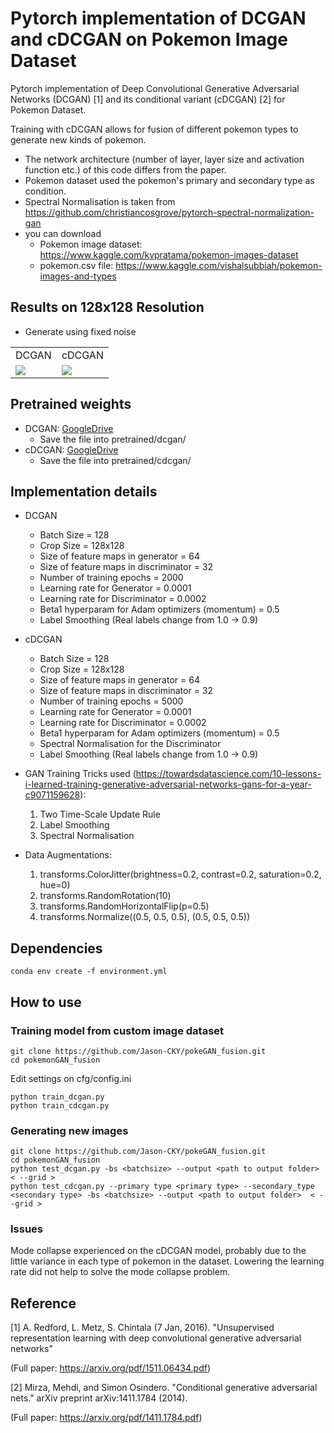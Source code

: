 # Pytorch implementation of DCGAN and cDCGAN on Pokemon Image Dataset
Pytorch implementation of Deep Convolutional Generative Adversarial Networks (DCGAN) [1] and its conditional variant (cDCGAN) [2] for Pokemon Dataset.

Training with cDCGAN allows for fusion of different pokemon types to generate new kinds of pokemon.

* The network architecture (number of layer, layer size and activation function etc.) of this code differs from the paper.
* Pokemon dataset used the pokemon's primary and secondary type as condition.
* Spectral Normalisation is taken from https://github.com/christiancosgrove/pytorch-spectral-normalization-gan
* you can download
  - Pokemon image dataset: https://www.kaggle.com/kvpratama/pokemon-images-dataset
  - pokemon.csv file: https://www.kaggle.com/vishalsubbiah/pokemon-images-and-types

## Results on 128x128 Resolution
* Generate using fixed noise

<table align='center'>
<tr align='center'>
<td> DCGAN</td>
<td> cDCGAN</td>
</tr>
<tr>
<td><img src = 'pretrained\dcgan\animation.gif'> 
<td><img src = 'pretrained\cdcgan\animation.gif'>
</tr>
</table>

## Pretrained weights
* DCGAN: [GoogleDrive](https://drive.google.com/file/d/1TN_39wnvahnCFkinLUn97TshF_K4M5_t/view?usp=sharing)
    * Save the file into pretrained/dcgan/
* cDCGAN: [GoogleDrive](https://drive.google.com/file/d/1a4121sFBESjLRRex1rYNjdz6lPv4Gm6M/view?usp=sharing)
    * Save the file into pretrained/cdcgan/

## Implementation details
* DCGAN
    - Batch Size = 128
    - Crop Size = 128x128
    - Size of feature maps in generator = 64
    - Size of feature maps in discriminator = 32
    - Number of training epochs = 2000
    - Learning rate for Generator = 0.0001
    - Learning rate for Discriminator = 0.0002
    - Beta1 hyperparam for Adam optimizers (momentum) = 0.5
    - Label Smoothing (Real labels change from 1.0 -> 0.9)

* cDCGAN
    - Batch Size = 128
    - Crop Size = 128x128
    - Size of feature maps in generator = 64
    - Size of feature maps in discriminator = 32
    - Number of training epochs = 5000
    - Learning rate for Generator = 0.0001
    - Learning rate for Discriminator = 0.0002
    - Beta1 hyperparam for Adam optimizers (momentum) = 0.5
    - Spectral Normalisation for the Discriminator
    - Label Smoothing (Real labels change from 1.0 -> 0.9)

* GAN Training Tricks used (https://towardsdatascience.com/10-lessons-i-learned-training-generative-adversarial-networks-gans-for-a-year-c9071159628):
    1. Two Time-Scale Update Rule
    2. Label Smoothing
    3. Spectral Normalisation

* Data Augmentations:
    1. transforms.ColorJitter(brightness=0.2, contrast=0.2, saturation=0.2, hue=0)
    2. transforms.RandomRotation(10)
    3. transforms.RandomHorizontalFlip(p=0.5)
    4. transforms.Normalize((0.5, 0.5, 0.5), (0.5, 0.5, 0.5))

## Dependencies
```
conda env create -f environment.yml
```

## How to use

### Training model from custom image dataset
```
git clone https://github.com/Jason-CKY/pokeGAN_fusion.git
cd pokemonGAN_fusion
```
Edit settings on cfg/config.ini
```
python train_dcgan.py
python train_cdcgan.py
```

### Generating new images
```
git clone https://github.com/Jason-CKY/pokeGAN_fusion.git
cd pokemonGAN_fusion
python test_dcgan.py -bs <batchsize> --output <path to output folder> < --grid >
python test_cdcgan.py --primary type <primary type> --secondary_type <secondary type> -bs <batchsize> --output <path to output folder>  < --grid >
```

### Issues
Mode collapse experienced on the cDCGAN model, probably due to the little variance in each type of pokemon in the dataset.
Lowering the learning rate did not help to solve the mode collapse problem.

## Reference
[1] A. Redford, L. Metz, S. Chintala (7 Jan, 2016). "Unsupervised representation learning with deep convolutional generative adversarial networks" 

(Full paper: https://arxiv.org/pdf/1511.06434.pdf)

[2] Mirza, Mehdi, and Simon Osindero. "Conditional generative adversarial nets." arXiv preprint arXiv:1411.1784 (2014).

(Full paper: https://arxiv.org/pdf/1411.1784.pdf)

